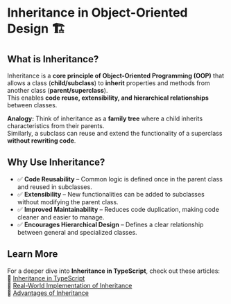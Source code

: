 # Inheritance in Object-Oriented Design 🏗️

## What is Inheritance?  

Inheritance is a **core principle of Object-Oriented Programming (OOP)** that allows a class (**child/subclass**) to **inherit** properties and methods from another class (**parent/superclass**).  
This enables **code reuse, extensibility, and hierarchical relationships** between classes.

**Analogy:** Think of inheritance as a **family tree** where a child inherits characteristics from their parents.  
Similarly, a subclass can reuse and extend the functionality of a superclass **without rewriting code**.

## Why Use Inheritance?  

- ✅ **Code Reusability** – Common logic is defined once in the parent class and reused in subclasses.  
- ✅ **Extensibility** – New functionalities can be added to subclasses without modifying the parent class.  
- ✅ **Improved Maintainability** – Reduces code duplication, making code cleaner and easier to manage.  
- ✅ **Encourages Hierarchical Design** – Defines a clear relationship between general and specialized classes.  

## Learn More  

For a deeper dive into **Inheritance in TypeScript**, check out these articles:  
🔗 [Inheritance in TypeScript](https://cloudaffle.com/series/object-oriented-typescript/inheritance-in-typescript/)  
🔗 [Real-World Implementation of Inheritance](https://cloudaffle.com/series/object-oriented-typescript/inheritance-in-typescript/#real-world-application-example)  
🔗 [Advantages of Inheritance](https://cloudaffle.com/series/object-oriented-typescript/why-use-inheritance/)
